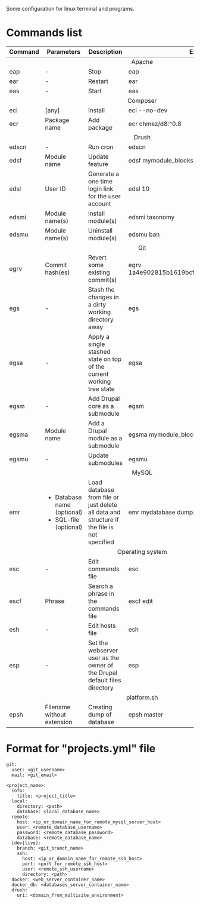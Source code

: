 Some configuration for linux terminal and programs.

# Commands list
<table>
  <thead>
    <tr>
      <th>Command</th>
      <th>Parameters</th>
      <th>Description</th>
      <th>Example</th>
    </tr>
  </thead>
  <tbody>
    <tr>
      <td colspan="4" align="center">Apache</td>
    </tr>
    <tr>
      <td>eap</td>
      <td>-</td>
      <td>Stop</td>
      <td>eap</td>
    </tr>
    <tr>
      <td>ear</td>
      <td>-</td>
      <td>Restart</td>
      <td>ear</td>
    </tr>
    <tr>
      <td>eas</td>
      <td>-</td>
      <td>Start</td>
      <td>eas</td>
    </tr>
    <tr>
      <td colspan="4" align="center">Composer</td>
    </tr>
    <tr>
      <td>eci</td>
      <td>[any]</td>
      <td>Install</td>
      <td>eci --no-dev</td>
    </tr>
    <tr>
      <td>ecr</td>
      <td>Package name</td>
      <td>Add package</td>
      <td>ecr&nbsp;chmez/d8:^0.8</td>
    </tr>
    <tr>
      <td colspan="4" align="center">Drush</td>
    </tr>
    <tr>
      <td>edscn</td>
      <td>-</td>
      <td>Run cron</td>
      <td>edscn</td>
    </tr>
    <tr>
      <td>edsf</td>
      <td>Module name</td>
      <td>Update feature</td>
      <td>edsf mymodule_blocks</td>
    </tr>
    <tr>
      <td>edsl</td>
      <td>User ID</td>
      <td>Generate a one time login link for the user account</td>
      <td>edsl 10</td>
    </tr>
    <tr>
      <td>edsmi</td>
      <td>Module name(s)</td>
      <td>Install module(s)</td>
      <td>edsmi taxonomy</td>
    </tr>
    <tr>
      <td>edsmu</td>
      <td>Module name(s)</td>
      <td>Uninstall module(s)</td>
      <td>edsmu ban</td>
    </tr>
    <tr>
      <td colspan="4" align="center">Git</td>
    </tr>
    <tr>
      <td>egrv</td>
      <td>Commit hash(es)</td>
      <td>Revert some existing commit(s)</td>
      <td>egrv 1a4e902815b1619bcf2cc9a284e57c6650ef4098</td>
    </tr>
    <tr>
      <td>egs</td>
      <td>-</td>
      <td>Stash the changes in a dirty working directory away</td>
      <td>egs</td>
    </tr>
    <tr>
      <td>egsa</td>
      <td>-</td>
      <td>Apply a single stashed state on top of the current working tree state</td>
      <td>egsa</td>
    </tr>
    <tr>
      <td>egsm</td>
      <td>-</td>
      <td>Add Drupal core as a submodule</td>
      <td>egsm</td>
    </tr>
    <tr>
      <td>egsma</td>
      <td>Module name</td>
      <td>Add a Drupal module as a submodule</td>
      <td>egsma mymodule_blocks</td>
    </tr>
    <tr>
      <td>egsmu</td>
      <td>-</td>
      <td>Update submodules</td>
      <td>egsmu</td>
    </tr>
    <tr>
      <td colspan="4" align="center">MySQL</td>
    </tr>
    <tr>
      <td>emr</td>
      <td>
        <ul>
          <li>Database name (optional)</li>
          <li>SQL-file (optional)</li>
        </ul>
      </td>
      <td>Load database from file or just delete all data and structure if the file is not specified</td>
      <td>emr mydatabase dump.sql</td>
    </tr>
    <tr>
      <td colspan="4" align="center">Operating system</td>
    </tr>
    <tr>
      <td>esc</td>
      <td>-</td>
      <td>Edit commands file</td>
      <td>esc</td>
    </tr>
    <tr>
      <td>escf</td>
      <td>Phrase</td>
      <td>Search a phrase in the commands file</td>
      <td>escf edit</td>
    </tr>
    <tr>
      <td>esh</td>
      <td>-</td>
      <td>Edit hosts file</td>
      <td>esh</td>
    </tr>
    <tr>
      <td>esp</td>
      <td>-</td>
      <td>Set the webserver user as the owner of the Drupal default files directory</td>
      <td>esp</td>
    </tr>
    <tr>
      <td colspan="4" align="center">platform.sh</td>
    </tr>
    <tr>
      <td>epsh</td>
      <td>Filename without extension</td>
      <td>Creating dump of database</td>
      <td>epsh master</td>
    </tr>
  </tbody>
</table>

# Format for "projects.yml" file

```
git:
  user: <git_username>
  mail: <git_email>

<project_name>:
  info:
    title: <project_title>
  local:
    directory: <path>
    database: <local_database_name>
  remote:
    host: <ip_or_domain_name_for_remote_mysql_server_host>
    user: <remote_database_username>
    password: <remote_database_password>
    database: <remote_database_name>
  [dev|live]:
    branch: <git_branch_name>
    ssh:
      host: <ip_or_domain_name_for_remote_ssh_host>
      port: <port_for_remote_ssh_host>
      user: <remote_ssh_username>
      directory: <path>
  docker: <web_server_container_name>
  docker_db: <databases_server_container_name>
  drush:
    uri: <domain_from_multisite_environment>
```
